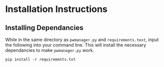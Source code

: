 # Installation Instructions

## Installing Dependancies

While in the same directory as ```pwmanager.py``` and ```requirements.text```, input the following into your command line. This will install the necessary dependancies to make ```pwmanager.py``` work.

```
pip install -r requirements.txt
```
